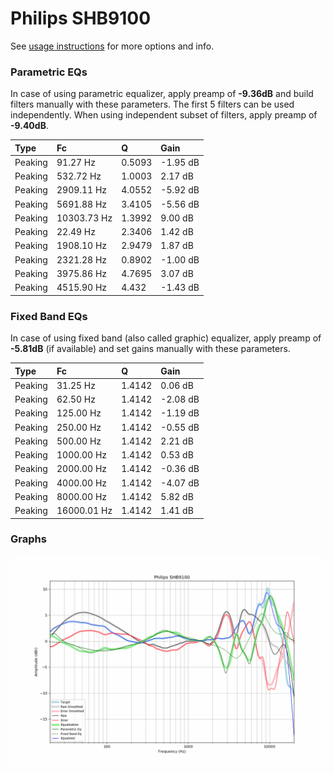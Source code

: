 # Philips SHB9100
See [usage instructions](https://github.com/jaakkopasanen/AutoEq#usage) for more options and info.

### Parametric EQs
In case of using parametric equalizer, apply preamp of **-9.36dB** and build filters manually
with these parameters. The first 5 filters can be used independently.
When using independent subset of filters, apply preamp of **-9.40dB**.

| Type    | Fc          |      Q | Gain     |
|:--------|:------------|:-------|:---------|
| Peaking | 91.27 Hz    | 0.5093 | -1.95 dB |
| Peaking | 532.72 Hz   | 1.0003 | 2.17 dB  |
| Peaking | 2909.11 Hz  | 4.0552 | -5.92 dB |
| Peaking | 5691.88 Hz  | 3.4105 | -5.56 dB |
| Peaking | 10303.73 Hz | 1.3992 | 9.00 dB  |
| Peaking | 22.49 Hz    | 2.3406 | 1.42 dB  |
| Peaking | 1908.10 Hz  | 2.9479 | 1.87 dB  |
| Peaking | 2321.28 Hz  | 0.8902 | -1.00 dB |
| Peaking | 3975.86 Hz  | 4.7695 | 3.07 dB  |
| Peaking | 4515.90 Hz  | 4.432  | -1.43 dB |

### Fixed Band EQs
In case of using fixed band (also called graphic) equalizer, apply preamp of **-5.81dB**
(if available) and set gains manually with these parameters.

| Type    | Fc          |      Q | Gain     |
|:--------|:------------|:-------|:---------|
| Peaking | 31.25 Hz    | 1.4142 | 0.06 dB  |
| Peaking | 62.50 Hz    | 1.4142 | -2.08 dB |
| Peaking | 125.00 Hz   | 1.4142 | -1.19 dB |
| Peaking | 250.00 Hz   | 1.4142 | -0.55 dB |
| Peaking | 500.00 Hz   | 1.4142 | 2.21 dB  |
| Peaking | 1000.00 Hz  | 1.4142 | 0.53 dB  |
| Peaking | 2000.00 Hz  | 1.4142 | -0.36 dB |
| Peaking | 4000.00 Hz  | 1.4142 | -4.07 dB |
| Peaking | 8000.00 Hz  | 1.4142 | 5.82 dB  |
| Peaking | 16000.01 Hz | 1.4142 | 1.41 dB  |

### Graphs
![](./Philips%20SHB9100.png)